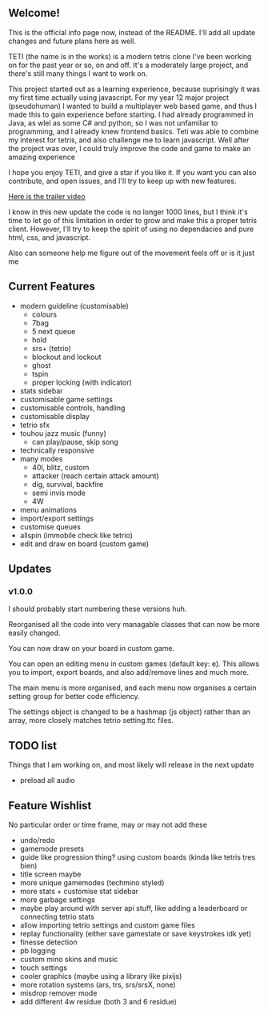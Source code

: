 ## Welcome!
This is the official info page now, instead of the README. I'll add all update changes and future plans here as well.

TETI (the name is in the works) is a modern tetris clone I've been working on for the past year or so, on and off. It's a moderately large project, and there's still many things I want to work on.

This project started out as a learning experience, because suprisingly it was my first time actually using javascript. For my year 12 major project (pseudohuman) I wanted to build a multiplayer web based game, and thus I made this to gain experience before starting. I had already programmed in Java, as wlel as some C# and python, so I was not unfamiliar to programming, and I already knew frontend basics. Teti was able to combine my interest for tetris, and also challenge me to learn javascript. Well after the project was over, I could truly improve the code and game to make an amazing experience

I hope you enjoy TETI, and give a star if you like it. If you want you can also contribute, and open issues, and I'll try to keep up with new features.

[Here is the trailer video](https://www.youtube.com/watch?v=Gf2dsPRf2uM)

I know in this new update the code is no longer 1000 lines, but I think it's time to let go of this limitation in order to grow and make this a proper tetris client. However, I'll try to keep the spirit of using no dependacies and pure html, css, and javascript.

Also can someone help me figure out of the movement feels off or is it just me

## Current Features
- modern guideline (customisable)
    - colours
    - 7bag
    - 5 next queue
    - hold
    - srs+ (tetrio)
    - blockout and lockout
    - ghost
    - tspin
    - proper locking (with indicator)
- stats sidebar
- customisable game settings
- customisable controls, handling
- customisable display
- tetrio sfx
- touhou jazz music (funny)
    - can play/pause, skip song
- technically responsive
- many modes
    - 40l, blitz, custom
    - attacker (reach certain attack amount)
    - dig, survival, backfire
    - semi invis mode
    - 4W
- menu animations
- import/export settings
- customise queues
- allspin (immobile check like tetrio)
- edit and draw on board (custom game)


## Updates
### v1.0.0
I should probably start numbering these versions huh.

Reorganised all the code into very managable classes that can now be more easily changed.

You can now draw on your board in custom game.

You can open an editing menu in custom games (default key: e). This allows you to import, export boards, and also add/remove lines and much more.

The main menu is more organised, and each menu now organises a certain setting group for better code efficiency.

The settings object is changed to be a hashmap (js object) rather than an array, more closely matches tetrio setting.ttc files.


## TODO list
Things that I am working on, and most likely will release in the next update
- preload all audio 

## Feature Wishlist
No particular order or time frame, may or may not add these
- undo/redo
- gamemode presets
- guide like progression thing? using custom boards (kinda like tetris tres bien)
- title screen maybe
- more unique gamemodes (techmino styled)
- more stats + customise stat sidebar
- more garbage settings
- maybe play around with server api stuff, like adding a leaderboard or connecting tetrio stats
- allow importing tetrio settings and custom game files
- replay functionality (either save gamestate or save keystrokes idk yet)
- finesse detection
- pb logging
- custom mino skins and music
- touch settings
- cooler graphics (maybe using a library like pixijs)
- more rotation systems (ars, trs, srs/srsX, none)
- misdrop remover mode
- add different 4w residue (both 3 and 6 residue)
